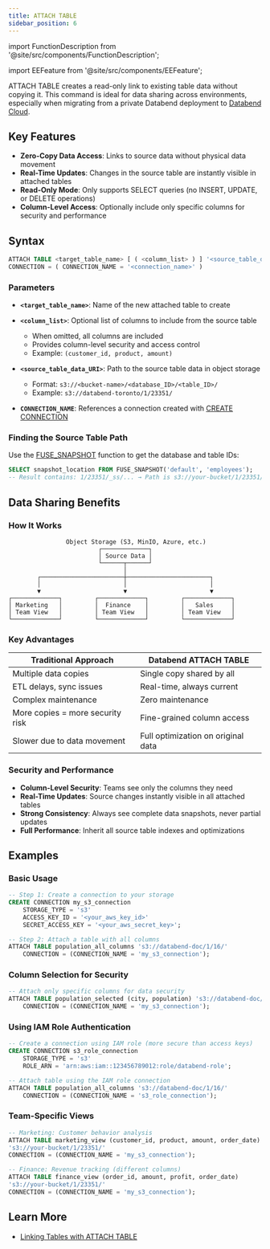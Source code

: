 ```yaml
---
title: ATTACH TABLE
sidebar_position: 6
---
```


import FunctionDescription from '@site/src/components/FunctionDescription';

<FunctionDescription description="Introduced or updated: v1.2.698"/>

import EEFeature from '@site/src/components/EEFeature';

<EEFeature featureName='ATTACH TABLE'/>

ATTACH TABLE creates a read-only link to existing table data without copying it. This command is ideal for data sharing across environments, especially when migrating from a private Databend deployment to [Databend Cloud](https://www.databend.com).

## Key Features

- **Zero-Copy Data Access**: Links to source data without physical data movement
- **Real-Time Updates**: Changes in the source table are instantly visible in attached tables
- **Read-Only Mode**: Only supports SELECT queries (no INSERT, UPDATE, or DELETE operations)
- **Column-Level Access**: Optionally include only specific columns for security and performance

## Syntax

```sql
ATTACH TABLE <target_table_name> [ ( <column_list> ) ] '<source_table_data_URI>'
CONNECTION = ( CONNECTION_NAME = '<connection_name>' )
```

### Parameters

- **`<target_table_name>`**: Name of the new attached table to create

- **`<column_list>`**: Optional list of columns to include from the source table
  - When omitted, all columns are included
  - Provides column-level security and access control
  - Example: `(customer_id, product, amount)`

- **`<source_table_data_URI>`**: Path to the source table data in object storage
  - Format: `s3://<bucket-name>/<database_ID>/<table_ID>/`
  - Example: `s3://databend-toronto/1/23351/`

- **`CONNECTION_NAME`**: References a connection created with [CREATE CONNECTION](../13-connection/create-connection.md)

### Finding the Source Table Path

Use the [FUSE_SNAPSHOT](../../../20-sql-functions/16-system-functions/fuse_snapshot.md) function to get the database and table IDs:

```sql
SELECT snapshot_location FROM FUSE_SNAPSHOT('default', 'employees');
-- Result contains: 1/23351/_ss/... → Path is s3://your-bucket/1/23351/
```

## Data Sharing Benefits

### How It Works

```
                Object Storage (S3, MinIO, Azure, etc.)
                         ┌─────────────┐
                         │ Source Data │
                         └──────┬──────┘
                                │
        ┌───────────────────────┼───────────────────────┐
        │                       │                       │
        ▼                       ▼                       ▼
┌─────────────┐         ┌─────────────┐         ┌─────────────┐
│ Marketing   │         │  Finance    │         │   Sales     │
│ Team View   │         │ Team View   │         │ Team View   │
└─────────────┘         └─────────────┘         └─────────────┘
```

### Key Advantages

| Traditional Approach | Databend ATTACH TABLE |
|---------------------|----------------------|
| Multiple data copies | Single copy shared by all |
| ETL delays, sync issues | Real-time, always current |
| Complex maintenance | Zero maintenance |
| More copies = more security risk | Fine-grained column access |
| Slower due to data movement | Full optimization on original data |

### Security and Performance

- **Column-Level Security**: Teams see only the columns they need
- **Real-Time Updates**: Source changes instantly visible in all attached tables
- **Strong Consistency**: Always see complete data snapshots, never partial updates
- **Full Performance**: Inherit all source table indexes and optimizations

## Examples

### Basic Usage

```sql
-- Step 1: Create a connection to your storage
CREATE CONNECTION my_s3_connection 
    STORAGE_TYPE = 's3' 
    ACCESS_KEY_ID = '<your_aws_key_id>'
    SECRET_ACCESS_KEY = '<your_aws_secret_key>';

-- Step 2: Attach a table with all columns
ATTACH TABLE population_all_columns 's3://databend-doc/1/16/' 
    CONNECTION = (CONNECTION_NAME = 'my_s3_connection');
```

### Column Selection for Security

```sql
-- Attach only specific columns for data security
ATTACH TABLE population_selected (city, population) 's3://databend-doc/1/16/' 
    CONNECTION = (CONNECTION_NAME = 'my_s3_connection');
```

### Using IAM Role Authentication

```sql
-- Create a connection using IAM role (more secure than access keys)
CREATE CONNECTION s3_role_connection 
    STORAGE_TYPE = 's3' 
    ROLE_ARN = 'arn:aws:iam::123456789012:role/databend-role';

-- Attach table using the IAM role connection
ATTACH TABLE population_all_columns 's3://databend-doc/1/16/' 
    CONNECTION = (CONNECTION_NAME = 's3_role_connection');
```

### Team-Specific Views

```sql
-- Marketing: Customer behavior analysis
ATTACH TABLE marketing_view (customer_id, product, amount, order_date) 
's3://your-bucket/1/23351/' 
CONNECTION = (CONNECTION_NAME = 'my_s3_connection');

-- Finance: Revenue tracking (different columns)
ATTACH TABLE finance_view (order_id, amount, profit, order_date) 
's3://your-bucket/1/23351/' 
CONNECTION = (CONNECTION_NAME = 'my_s3_connection');
```

## Learn More

- [Linking Tables with ATTACH TABLE](/tutorials/databend-cloud/link-tables)
